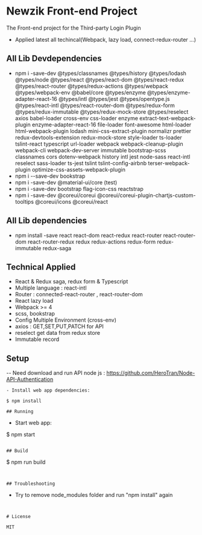 # Newzik Front-end Project

The Front-end project for the Third-party Login Plugin
- Applied latest all techincal(Webpack, lazy load, connect-redux-router ...)

## All Lib Devdependencies

- npm i -save-dev @types/classnames @types/history @types/lodash @types/node @types/react @types/react-dom @types/react-redux @types/react-router @types/redux-actions @types/webpack  @types/webpack-env @babel/core @types/enzyme @types/enzyme-adapter-react-16 @types/intl @types/jest @types/opentype.js  @types/react-intl @types/react-router-dom  @types/redux-form @types/redux-immutable  @types/redux-mock-store  @types/reselect  axios  babel-loader cross-env css-loader  enzyme extract-text-webpack-plugin enzyme-adapter-react-16  file-loader font-awesome html-loader html-webpack-plugin lodash  mini-css-extract-plugin  normalizr prettier redux-devtools-extension redux-mock-store style-loader ts-loader tslint-react typescript  url-loader webpack webpack-cleanup-plugin webpack-cli webpack-dev-server immutable bootstrap-scss classnames cors dotenv-webpack history intl jest node-sass react-intl reselect sass-loader ts-jest tslint tslint-config-airbnb terser-webpack-plugin optimize-css-assets-webpack-plugin
- npm i --save-dev bookstrap
- npm i -save-dev @material-ui/core (test)
- npm i -save-dev bootstrap flag-icon-css reactstrap
- npm i -save-dev @coreui/coreui @coreui/coreui-plugin-chartjs-custom-tooltips @coreui/icons @coreui/react

## All Lib dependencies

- npm install -save react react-dom react-redux react-router react-router-dom react-router-redux redux redux-actions redux-form redux-immutable redux-saga

## Technical Applied
- React & Redux saga, redux form & Typescript
- Multiple language : react-intl
- Router : connected-react-router , react-router-dom
- React lazy load
- Webpack >= 4
- scss, bookstrap
- Config Multiple Environment (cross-env)
- axios : GET,SET,PUT,PATCH for API
- reselect get data from redux store
- Immutable record

## Setup
-- Need download and run API node js : https://github.com/HeroTran/Node-API-Authentication

```
- Install web app dependencies:

$ npm install

## Running

```

- Start web app:

$ npm start
```

## Build

```
$ npm run build
```


## Troubleshooting

```
- Try to remove node_modules folder and run "npm install" again
```


# License

MIT

